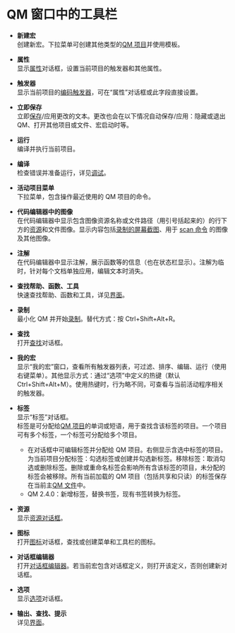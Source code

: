 # QM 窗口中的工具栏

- **新建宏**  
  创建新宏。下拉菜单可创建其他类型的[QM 项目](IDH_ITEMS.html)并使用模板。

- **属性**  
  显示[属性](IDH_PROPERTIES.html)对话框，设置当前项目的触发器和其他属性。

- **触发器**  
  显示当前项目的[编码触发器](../Other/IDP_TRIGGER_CODING.html)，可在“属性”对话框或此字段直接设置。

- **立即保存**  
  立即[保存](IDH_QML.html)/应用更改的文本。更改也会在以下情况自动保存/应用：隐藏或退出 QM、打开其他项目或文件、宏启动时等。

- **运行**  
  编译并执行当前项目。

- **编译**  
  检查错误并准备运行，详见[调试](IDH_DEBUG.html)。

- **活动项目菜单**  
  下拉菜单，包含操作最近使用的 QM 项目的命令。

- **代码编辑器中的图像**  
  在代码编辑器中显示包含图像资源名称或文件路径（用引号括起来的）的行下方的[资源](../Other/IDP_RESOURCES.html)和文件图像。显示内容包括[录制的屏幕截图](IDH_SETT_GENERAL.html)、用于 [scan 命令](../Commands/scan.html) 的图像及其他图像。

- **注解**  
  在代码编辑器中显示注解，展示函数等的信息（也在状态栏显示）。注解为临时，针对每个文档单独应用，编辑文本时消失。

- **查找帮助、函数、工具**  
  快速查找帮助、函数和工具，详见[界面](IDH_INTERFACE.html)。

- **录制**  
  最小化 QM 并开始[录制](IDH_RECORD.html)。替代方式：按 Ctrl+Shift+Alt+R。

- **查找**  
  打开[查找](IDH_INTERFACE.html)对话框。

- **我的宏**  
  显示“我的宏”窗口，查看所有触发器列表，可过滤、排序、编辑、运行（使用右键菜单）。其他显示方式：通过“选项”中定义的热键（默认 Ctrl+Shift+Alt+M）。使用热键时，行为略不同，可查看与当前活动程序相关的触发器。

- **标签**  
  显示“标签”对话框。  
  标签是可分配给[QM 项目](IDH_ITEMS.html)的单词或短语，用于查找含该标签的项目。一个项目可有多个标签，一个标签可分配给多个项目。  
  - 在对话框中可编辑标签并分配给 QM 项目。右侧显示含选中标签的项目。为当前项目分配标签：勾选标签或创建并勾选新标签。移除标签：取消勾选或删除标签。删除或重命名标签会影响所有含该标签的项目，未分配的标签会被移除。所有当前加载的 QM 项目（包括共享和只读）的标签保存在当前主[QM 文件](IDH_QML.html)中。  
  - QM 2.4.0：新增标签，替换书签，现有书签转换为标签。

- **资源**  
  显示[资源对话框](../Other/IDP_RESOURCES.html)。

- **图标**  
  打开[图标](IDH_ICONS.html)对话框，查找或创建菜单和工具栏的图标。

- **对话框编辑器**  
  打开[对话框编辑器](../User/IDH_DIALOG_EDITOR.html)。若当前宏包含对话框定义，则打开该定义，否则创建新对话框。

- **选项**  
  显示[选项](IDH_SETT_GENERAL.html)对话框。

- **输出、查找、提示**  
  详见[界面](IDH_INTERFACE.html)。